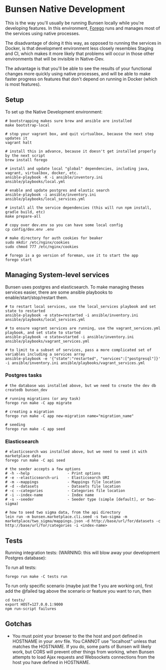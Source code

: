 # Bunsen Native Development

This is the way you'll usually be running Bunsen locally while you're developing
features.  In this environment, [Forego](https://github.com/ddollar/forego) runs
and manages most of the services using native processes.

The disadvantage of doing it this way, as opposed to running the services in
Docker, is that development environment less closely resembles Staging and CI,
which makes it more likely that problems will occur in those other environments
that will be invisible in Native-Dev.

The advantage is that you'll be able to see the results of your functional
changes more quickly using native processes, and will be able to make faster
progress on features that don't depend on running in Docker (which is most
features).


## Setup

To set up the Native Development environment:

    # bootstrapping makes sure brew and ansible are installed
    make bootstrap-local

    # stop your vagrant box, and quit virtualbox, because the next step updates it
    vagrant halt

    # install this in advance, because it doesn't get installed properly by the next script
    brew install forego

    # install and update local "global" dependencies, including java, vagrant, virtualbox, docker, etc.
    ansible-playbook -K -i ansible/inventory.ini ansible/playbooks/local.yml

    # enable and update postgres and elastic search
    ansible-playbook -i ansible/inventory.ini ansible/playbooks/local_services.yml

    # install all the service dependencies (this will run npm install, gradle build, etc)
    make prepare-all

    # copy over dev.env so you can have some local config
    cp config/dev.env .env

    # make directory for auth cookies for beaker
    sudo mkdir /etc/nginx/cookies
    sudo chmod 777 /etc/nginx/cookies

    # forego is a go version of foreman, use it to start the app
    forego start

## Managing System-level services

Bunsen uses postgres and elasticsearch. To make managing theses services easier, there are some ansible playbooks to enable/start/stop/restart them.

    # to restart local services, use the local_services playbook and set state to restarted
    ansible-playbook -e state=restarted -i ansible/inventory.ini ansible/playbooks/local_services.yml

    # to ensure vagrant services are running, use the vagrant_services.yml playbook, and set state to started
    ansible-playbook -e state=started -i ansible/inventory.ini ansible/playbooks/vagrant_services.yml

    # to limit to a subset of services, pass a more complicated set of variables including a services array
    ansible-playbook -e '{"state":"restarted", "services":["postgresql"]}' -i ansible/inventory.ini ansible/playbooks/vagrant_services.yml

### Postgres tasks

    # the database was installed above, but we need to create the dev db
    createdb bunsen_dev

    # running migrations (or any task)
    forego run make -C app migrate

    # creating a migration
    forego run make -C app new-migration name="migration_name"

    # seeding
    forego run make -C app seed


### Elasticsearch

    # elasticsearch was installed above, but we need to seed it with marketplace data
    forego run make -C api seed

    # the seeder accepts a few options
    # -h --help                 - Print options
    # -e --elasticsearch-uri    - Elasticsearch URI
    # -m --mappings             - Mappings file location
    # -d --datasets             - Datasets file location
    # -c --categories           - Categories file location
    # -i --index-name           - Index name
    # -s --seeder               - Seeder type (simple [default], or two-sigma)

    # how to seed two sigma data, from the api directory
    lein run -m bunsen.marketplace.cli.seed -s two-sigma -m marketplace/two_sigma/mappings.json -d http://base/url/for/datasets -c http://base/url/for/categories -i <index-name>

## Tests

Running integration tests: (WARNING:  this will blow away your development
Postgres database):

To run all tests:

    forego run make -C tests run

To run only specific scenario (maybe just the 1 you are working on), first add
the @failed tag above the scenario or feature you want to run, then

    cd tests/
    export HOST=127.0.0.1:9000
    npm run-script failures


## Gotchas

* You must point your browser to the the host and port defined in HOSTNAME in
  your .env file.  You CANNOT use "localhost" unless that matches the HOSTNAME.
  If you do, some parts of Bunsen will likely work, but CORS will prevent
  other things from working, when Bunsen attempts to load Ajax requests
  and Websockets connections from the host you have defined in HOSTNAME.
